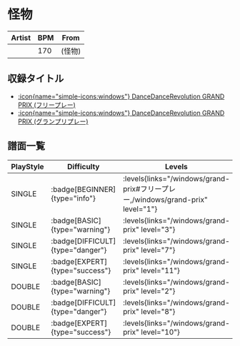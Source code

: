 # 怪物

|Artist|BPM|From|
|------|---|----|
||170|(怪物)|

## 収録タイトル

- [:icon{name="simple-icons:windows"} DanceDanceRevolution GRAND PRIX (フリープレー)](/windows/grand-prix#フリープレー)
- [:icon{name="simple-icons:windows"} DanceDanceRevolution GRAND PRIX (グランプリプレー)](/windows/grand-prix)

## 譜面一覧

|PlayStyle|Difficulty|Levels|Notes|Movie|
|---------|----------|------|-----|-----|
|SINGLE| :badge[BEGINNER]{type="info"}| :levels{links="/windows/grand-prix#フリープレー,/windows/grand-prix" level="1"}|40/6||
|SINGLE| :badge[BASIC]{type="warning"}| :levels{links="/windows/grand-prix" level="3"}|55/4||
|SINGLE| :badge[DIFFICULT]{type="danger"}| :levels{links="/windows/grand-prix" level="7"}|240/2||
|SINGLE| :badge[EXPERT]{type="success"}| :levels{links="/windows/grand-prix" level="11"}|308/18||
|DOUBLE| :badge[BASIC]{type="warning"}| :levels{links="/windows/grand-prix" level="2"}|63/4||
|DOUBLE| :badge[DIFFICULT]{type="danger"}| :levels{links="/windows/grand-prix" level="8"}|233/1||
|DOUBLE| :badge[EXPERT]{type="success"}| :levels{links="/windows/grand-prix" level="10"}|297/24||
